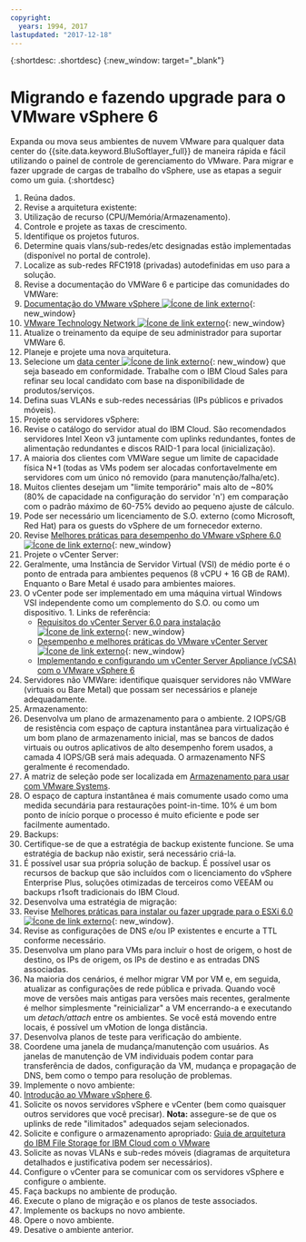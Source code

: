 ```yaml
---
copyright:
  years: 1994, 2017
lastupdated: "2017-12-18"
---
```


{:shortdesc: .shortdesc}
{:new_window: target="_blank"}

#  Migrando e fazendo upgrade para o VMware vSphere 6

Expanda ou mova seus ambientes de nuvem VMware para qualquer data center do {{site.data.keyword.BluSoftlayer_full}} de maneira rápida e fácil utilizando o painel de controle de gerenciamento do VMware. Para migrar e fazer upgrade de cargas de trabalho do vSphere, use as etapas a seguir como um guia.
{:shortdesc}

1. Reúna dados.
2. Revise a arquitetura existente:
  1. Utilização de recurso (CPU/Memória/Armazenamento).
  2. Controle e projete as taxas de crescimento.
  3. Identifique os projetos futuros.
  4. Determine quais vlans/sub-redes/etc designadas estão implementadas (disponível no portal de controle).
  5. Localize as sub-redes RFC1918 (privadas) autodefinidas em uso para a solução.
3. Revise a documentação do VMWare 6 e participe das comunidades do VMWare:
  1. [Documentação do VMware vSphere ![Ícone de link externo](../../icons/launch-glyph.svg "Ícone de link externo")](https://docs.vmware.com/nl/VMware-vSphere/index.html){: new_window}
  2. [VMware Technology Network ![Ícone de link externo](../../icons/launch-glyph.svg "Ícone de link externo")](https://communities.vmware.com/welcome){: new_window}
4. Atualize o treinamento da equipe de seu administrador para suportar VMWare 6.
5. Planeje e projete uma nova arquitetura.
6. Selecione um [data center ![Ícone de link externo](../../icons/launch-glyph.svg "Ícone de link externo")](https://www.ibm.com/cloud-computing/bluemix/data-centers){: new_window} que seja baseado em conformidade. Trabalhe com o IBM Cloud Sales para refinar seu local candidato com base na disponibilidade de produtos/serviços.
7. Defina suas VLANs e sub-redes necessárias (IPs públicos e privados móveis).
8. Projete os servidores vSphere:
  1. Revise o catálogo do servidor atual do IBM Cloud. São recomendados servidores Intel Xeon v3 juntamente com uplinks redundantes, fontes de alimentação redundantes e discos RAID-1 para local (inicialização).
  2. A maioria dos clientes com VMWare segue um limite de capacidade física N+1 (todas as VMs podem ser alocadas confortavelmente em servidores com um único nó removido (para manutenção/falha/etc).
  3. Muitos clientes desejam um "limite temporário" mais alto de ~80% (80% de capacidade na configuração do servidor 'n') em comparação com o padrão máximo de 60-75% devido ao pequeno ajuste de cálculo.
  4. Pode ser necessário um licenciamento de S.O. externo (como Microsoft, Red Hat) para os guests do vSphere de um fornecedor externo.
  5. Revise [Melhores práticas para desempenho do VMware vSphere 6.0 ![Ícone de link externo](../../icons/launch-glyph.svg "Ícone de link externo")](https://www.vmware.com/files/pdf/techpaper/VMware-PerfBest-Practices-vSphere6-0.pdf){: new_window}
9. Projete o vCenter Server:
  1. Geralmente, uma Instância de Servidor Virtual (VSI) de médio porte é o ponto de entrada para ambientes pequenos (8 vCPU + 16 GB de RAM). Enquanto o Bare Metal é usado para ambientes maiores.
  2. O vCenter pode ser implementado em uma máquina virtual Windows VSI independente como um complemento do S.O. ou como um dispositivo.
    1. Links de referência:
        * [Requisitos do vCenter Server 6.0 para instalação ![Ícone de link externo](../../icons/launch-glyph.svg "Ícone de link externo")](https://kb.vmware.com/s/article/2107948){: new_window}
        * [Desempenho e melhores práticas do VMware vCenter Server ![Ícone de link externo](../../icons/launch-glyph.svg "Ícone de link externo")](http://www.vmware.com/files/pdf/techpaper/vmware-vCenter6-perf.pdf){: new_window}
        * [Implementando e configurando um vCenter Server Appliance (vCSA) com o VMware vSphere 6](vmware-vsphere-6-deploy-and-configure-vcenter-server-appliance-vcsa.html)
10. Servidores não VMWare: identifique quaisquer servidores não VMWare (virtuais ou Bare Metal) que possam ser necessários e planeje adequadamente.
11. Armazenamento:
  1. Desenvolva um plano de armazenamento para o ambiente. 2 IOPS/GB de resistência com espaço de captura instantânea para virtualização é um bom plano de armazenamento inicial, mas se bancos de dados virtuais ou outros aplicativos de alto desempenho forem usados, a camada 4 IOPS/GB será mais adequada. O armazenamento NFS geralmente é recomendado.  
  2. A matriz de seleção pode ser localizada em [Armazenamento para usar com VMware Systems](select-storage-option-use-vmware.html).
  3. O espaço de captura instantânea é mais comumente usado como uma medida secundária para restaurações point-in-time. 10% é um bom ponto de início porque o processo é muito eficiente e pode ser facilmente aumentado.
12. Backups:
  1. Certifique-se de que a estratégia de backup existente funcione. Se uma estratégia de backup não existir, será necessário criá-la.
  2. É possível usar sua própria solução de backup. É possível usar os recursos de backup que são incluídos com o licenciamento do vSphere Enterprise Plus, soluções otimizadas de terceiros como VEEAM ou backups r1soft tradicionais do IBM Cloud.
13. Desenvolva uma estratégia de migração:
  1. Revise [Melhores práticas para instalar ou fazer upgrade para o ESXi 6.0 ![Ícone de link externo](../../icons/launch-glyph.svg "Ícone de link externo")](https://kb.vmware.com/s/article/2109712){: new_window}.
  2. Revise as configurações de DNS e/ou IP existentes e encurte a TTL conforme necessário.
  3. Desenvolva um plano para VMs para incluir o host de origem, o host de destino, os IPs de origem, os IPs de destino e as entradas DNS associadas.
  4. Na maioria dos cenários, é melhor migrar VM por VM e, em seguida, atualizar as configurações de rede pública e privada. Quando você move de versões mais antigas para versões mais recentes, geralmente é melhor simplesmente "reinicializar" a VM encerrando-a e executando um _detach/attach_ entre os ambientes. Se você está movendo entre locais, é possível um vMotion de longa distância.
  5. Desenvolva planos de teste para verificação do ambiente.
  6. Coordene uma janela de mudança/manutenção com usuários. As janelas de manutenção de VM individuais podem contar para transferência de dados, configuração da VM, mudança e propagação de DNS, bem como o tempo para resolução de problemas.
14. Implemente o novo ambiente:
  1. [Introdução ao VMware vSphere 6](vmware-vsphere-6-getting-started.html).
  2. Solicite os novos servidores vSphere e vCenter (bem como quaisquer outros servidores que você precisar).
      **Nota:** assegure-se de que os uplinks de rede "ilimitados" adequados sejam selecionados.
  3. Solicite e configure o armazenamento apropriado: [Guia de arquitetura do IBM File Storage for IBM Cloud com o VMware](/docs/infrastructure/FileStorage/architecture-guide-file-storage-vmware.html)
  4. Solicite as novas VLANs e sub-redes móveis (diagramas de arquitetura detalhados e justificativa podem ser necessários).
  5. Configure o vCenter para se comunicar com os servidores vSphere e configure o ambiente.
  6. Faça backups no ambiente de produção.
  7. Execute o plano de migração e os planos de teste associados.
  8. Implemente os backups no novo ambiente.
  9. Opere o novo ambiente.
  10. Desative o ambiente anterior.
